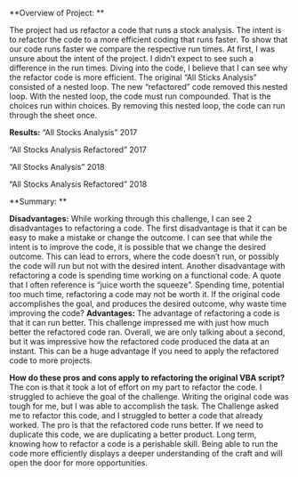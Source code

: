 **Overview of Project: **

The project had us refactor a code that runs a stock analysis. The intent is to refactor the code to a more efficient coding that runs faster. To show that our code runs faster we compare the respective run times. At first, I was unsure about the intent of the project. I didn’t expect to see such a difference in the run times. Diving into the code, I believe that I can see why the refactor code is more efficient. The original “All Sticks Analysis” consisted of a nested loop. The new “refactored” code removed this nested loop. With the nested loop, the code must run compounded. That is the choices run within choices. By removing this nested loop, the code can run through the sheet once. 

**Results:**
“All Stocks Analysis” 2017				





“All Stocks Analysis Refactored” 2017
  




“All Stocks Analysis” 2018				





“All Stocks Analysis Refactored” 2018
  

**Summary: **

**Disadvantages:** While working through this challenge, I can see 2 disadvantages to refactoring a code. The first disadvantage is that it can be easy to make a mistake or change the outcome. I can see that while the intent is to improve the code, it is possible that we change the desired outcome. This can lead to errors, where the code doesn’t run, or possibly the code will run but not with the desired intent. Another disadvantage with refactoring a code is spending time working on a functional code. A quote that I often reference is “juice worth the squeeze”. Spending time, potential too much time, refactoring a code may not be worth it. If the original code accomplishes the goal, and produces the desired outcome, why waste time improving the code? 
**Advantages:** The advantage of refactoring a code is that it can run better. This challenge impressed me with just how much better the refactored code ran. Overall, we are only talking about a second, but it was impressive how the refactored code produced the data at an instant. This can be a huge advantage if you need to apply the refactored code to more projects. 
	
**How do these pros and cons apply to refactoring the original VBA script?** The con is that it took a lot of effort on my part to refactor the code. I struggled to achieve the goal of the challenge. Writing the original code was tough for me, but I was able to accomplish the task. The Challenge asked me to refactor this code, and I struggled to better a code that already worked. The pro is that the refactored code runs better. If we need to duplicate this code, we are duplicating a better product. Long term, knowing how to refactor a code is a perishable skill. Being able to run the code more efficiently displays a deeper understanding of the craft and will open the door for more opportunities. 

